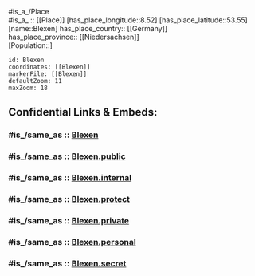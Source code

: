 ﻿---
confidential: public
isDeleted: false
location:
- 53.55
- 8.52
mapmarker: city
mapzoom:
- 7
- 12
SpocWebEntityId: 29233
tags:
- geo/City
type: City
---

#is_a_/Place  
#is_a_ :: [[Place]] 
[has_place_longitude::8.52] 
[has_place_latitude::53.55] 
[name::Blexen] 
has_place_country:: [[Germany]]  
has_place_province:: [[Niedersachsen]]  
[Population::] 



```leaflet
id: Blexen
coordinates: [[Blexen]] 
markerFile: [[Blexen]] 
defaultZoom: 11 
maxZoom: 18
```


## Confidential Links & Embeds: 

### #is_/same_as :: [Blexen](/_Standards/Earth/Continent/Europe/Europe~Central/Germany/Germany~West/Niedersachsen/counties~Niedersachsen/Wesermarsch/cities~Wesermarsch/Nordenham/Blexen.md) 

### #is_/same_as :: [Blexen.public](/_public/Earth/Continent/Europe/Europe~Central/Germany/Germany~West/Niedersachsen/counties~Niedersachsen/Wesermarsch/cities~Wesermarsch/Nordenham/Blexen.public.md) 

### #is_/same_as :: [Blexen.internal](/_internal/Earth/Continent/Europe/Europe~Central/Germany/Germany~West/Niedersachsen/counties~Niedersachsen/Wesermarsch/cities~Wesermarsch/Nordenham/Blexen.internal.md) 

### #is_/same_as :: [Blexen.protect](/_protect/Earth/Continent/Europe/Europe~Central/Germany/Germany~West/Niedersachsen/counties~Niedersachsen/Wesermarsch/cities~Wesermarsch/Nordenham/Blexen.protect.md) 

### #is_/same_as :: [Blexen.private](/_private/Earth/Continent/Europe/Europe~Central/Germany/Germany~West/Niedersachsen/counties~Niedersachsen/Wesermarsch/cities~Wesermarsch/Nordenham/Blexen.private.md) 

### #is_/same_as :: [Blexen.personal](/_personal/Earth/Continent/Europe/Europe~Central/Germany/Germany~West/Niedersachsen/counties~Niedersachsen/Wesermarsch/cities~Wesermarsch/Nordenham/Blexen.personal.md) 

### #is_/same_as :: [Blexen.secret](/_secret/Earth/Continent/Europe/Europe~Central/Germany/Germany~West/Niedersachsen/counties~Niedersachsen/Wesermarsch/cities~Wesermarsch/Nordenham/Blexen.secret.md)

